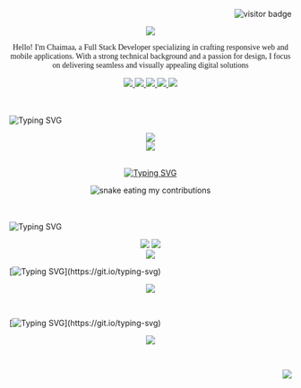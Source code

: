 <p align="right">
  <img src="https://visitor-badge.laobi.icu/badge?page_id=ChaimaaChouhaibi.ChaimaaChouhaibi" alt="visitor badge" />
</p>


<div align="center">
  <img src="https://readme-typing-svg.herokuapp.com?font=Playfair+Display&weight=500&color=213555&size=24&center=true&vCenter=true&lines=Hi+!,+I'm+Chaimaa+Chouhaibi;I'm+a+Web+Developer;I'm+a+Mobile+App+Developer;Glad+to+have+you+here+!" />
</div>

<p align="center" style="font-family: 'Times New Roman', Times, serif;">
  Hello! I'm Chaimaa, a Full Stack Developer specializing in crafting responsive web and mobile applications. With a strong technical background and a passion for design, I focus on delivering seamless and visually appealing digital solutions</p>
  
<div align="center">
   <a href="https://www.linkedin.com/in/chaimaa-chouhaibi-40712030a/" >
    <img src="https://img.shields.io/badge/LinkedIn-%230077B5.svg?logo=linkedin&logoColor=white" target="_black"  />
  </a>
  <a href="https://discord.gg/chaimaachouhaibi">
    <img src="https://img.shields.io/badge/Discord-%237289DA.svg?logo=discord&logoColor=white" />
  </a>
   <a href="mailto:chaimaachouhaibi@gmail.com">
    <img src="https://img.shields.io/badge/Email-%23D14836.svg?logo=gmail&logoColor=white" />
  </a>
   <a href="https://web.facebook.com/chaimaa.ell.3511?locale=fr_FR">
    <img src="https://img.shields.io/badge/Facebook-%231877F2.svg?logo=Facebook&logoColor=white" />
  </a>
  <a href="https://www.instagram.com/chaimaa_chouhaibi/">
    <img src="https://img.shields.io/badge/Instagram-%23E4405F.svg?logo=Instagram&logoColor=white" />
  </a>
</div>

<br>
<br>

![Typing SVG](https://readme-typing-svg.herokuapp.com?font=Times+New+Roman&weight=600&size=23&duration=4000&pause=1000&color=000000&repeat=false&width=435&lines=Technologies+and+Tools+I+use+%F0%9F%92%BB+%3A)

<div align="center">
  <img src="https://skillicons.dev/icons?i=html,css,js,react,vite,vue,bootstrap,tailwindcss,nextjs,laravel,mysql,php" /><br>
  <img src="https://skillicons.dev/icons?i=vscode,androidstudio,postman,git,github,notion,figma" /><br>
</div><br>

<div align="center">
  
[![Typing SVG](https://readme-typing-svg.herokuapp.com?font=Times+New+Roman&size=23&duration=4000&pause=1000&center=true&vCenter=true&color=000000&repeat=false&width=435&lines=My+Contributions)](https://git.io/typing-svg)
 <br>
 
  <img alt="snake eating my contributions" src="https://raw.githubusercontent.com/ChaimaaChouhaibi/ChaimaaChouhaibi/output/github-contribution-grid-snake.svg" />
  <br/><br/><br/>
</div>

![Typing SVG](https://readme-typing-svg.herokuapp.com?font=Times+New+Roman&weight=600&size=23&duration=4000&pause=1000&color=000000&repeat=false&width=435&lines=GitHub+Stats+📈+:)

<div align="center">
  
![](https://github-readme-stats.vercel.app/api?username=ChaimaaChouhaibi&theme=holi&hide_border=true&include_all_commits=false&count_private=false)
![](https://github-readme-stats.vercel.app/api/top-langs/?username=ChaimaaChouhaibi&theme=holi&hide_border=true&include_all_commits=false&count_private=false&layout=compact)<br/>
![](https://github-readme-streak-stats.herokuapp.com/?user=ChaimaaChouhaibi&theme=holi&hide_border=true)
</div>

[![Typing SVG](https://readme-typing-svg.herokuapp.com?font=Times+New+Roman&size=23&duration=4000&pause=1000&color=000000&repeat=false&width=435&lines=GitHub+Trophies+🏆+:)](https://git.io/typing-svg)
<div align="center">
  
![](https://github-profile-trophy.vercel.app/?username=ChaimaaChouhaibi&theme=blue_navy&no-frame=false&no-bg=true&margin-w=4)
</div>
<br>

[![Typing SVG](https://readme-typing-svg.herokuapp.com?font=Times+New+Roman&size=23&duration=4000&pause=1000&color=000000&repeat=false&width=435&lines=Random+Dev+Quote+✍️+:)](https://git.io/typing-svg)

<div align="center">
  
![](https://quotes-github-readme.vercel.app/api?type=horizontal&theme=light)
</div>
<br>

<div align="right">
  
[![](https://visitcount.itsvg.in/api?id=ChaimaaChouhaibi&icon=7&color=1)](https://visitcount.itsvg.in)
</div>




